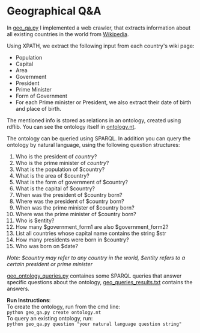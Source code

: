 # Geographical Q&A

In [geo_qa.py](https://github.com/mattantoledo/WebInformationExtractor/blob/main/geo_qa.py) I implemented a web crawler, that extracts information about all existing countries in the world from [Wikipedia](https://en.wikipedia.org/wiki/List_of_countries_by_population_(United_Nations)).

Using XPATH, we extract the following input from each country's wiki page:
* Population
* Capital
* Area
* Government 
* President
* Prime Minister
* Form of Government
* For each Prime minister or President, we also extract their date of birth and place of birth.

The mentioned info is stored as relations in an ontology, created using rdflib.
You can see the ontology itself in [ontology.nt](https://github.com/mattantoledo/WebInformationExtractor/blob/main/ontology.nt).

The ontology can be queried using SPARQL.
In addition you can query the ontology by natural language, using the following question structures:
1. Who is the president of *country*?
2. Who is the prime minister of *country*?
3. What is the population of $country?
4. What is the area of $country?
5. What is the form of government of $country?
6. What is the capital of $country?
7. When was the president of $country born?
8. Where was the president of $country born?
9. When was the prime minister of $country born?
10. Where was the prime minister of $country born?
11. Who is $entity?
12. How many $government_form1 are also $government_form2?
13. List all countries whose capital name contains the string $str
14. How many presidents were born in $country?
15. Who was born on $date?  

<em>Note: $country may refer to any country in the world, $entity refers to a certain president or prime minister</em>

[geo_ontology_queries.py](https://github.com/guryaniv/geo-q-a/blob/master/geo_ontology_queries.py) containes some SPARQL queries that answer specific questions about the ontology, [geo_queries_results.txt](https://github.com/guryaniv/geo-q-a/blob/master/geo_queries_results.txt) contains the answers.

**Run Instructions**:<br>
To create the ontology, run from the cmd line:<br>
```python geo_qa.py create ontology.nt```<br>
To query an existing ontology, run:<br>
```python geo_qa.py question "your natural language question string"``` 
